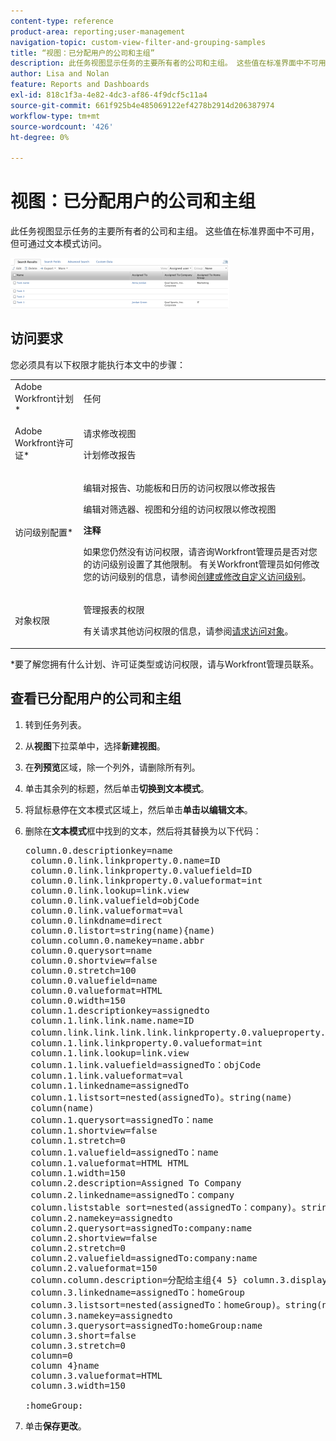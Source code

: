 ```yaml
---
content-type: reference
product-area: reporting;user-management
navigation-topic: custom-view-filter-and-grouping-samples
title: “视图：已分配用户的公司和主组”
description: 此任务视图显示任务的主要所有者的公司和主组。 这些值在标准界面中不可用，但可通过文本模式访问。
author: Lisa and Nolan
feature: Reports and Dashboards
exl-id: 818c1f3a-4e82-4dc3-af86-4f9dcf5c11a4
source-git-commit: 661f925b4e485069122ef4278b2914d206387974
workflow-type: tm+mt
source-wordcount: '426'
ht-degree: 0%

---
```


# 视图：已分配用户的公司和主组

此任务视图显示任务的主要所有者的公司和主组。 这些值在标准界面中不可用，但可通过文本模式访问。

![](assets/view--assigned-user-s-company-and-home-group-350x80.png)

## 访问要求

您必须具有以下权限才能执行本文中的步骤：

<table style="table-layout:auto"> 
 <col> 
 <col> 
 <tbody> 
  <tr> 
   <td role="rowheader">Adobe Workfront计划*</td> 
   <td> <p>任何</p> </td> 
  </tr> 
  <tr> 
   <td role="rowheader">Adobe Workfront许可证*</td> 
   <td> <p>请求修改视图 </p>
   <p>计划修改报告</p> </td> 
  </tr> 
  <tr> 
   <td role="rowheader">访问级别配置*</td> 
   <td> <p>编辑对报告、功能板和日历的访问权限以修改报告</p> <p>编辑对筛选器、视图和分组的访问权限以修改视图</p> <p><b>注释</b>

如果您仍然没有访问权限，请咨询Workfront管理员是否对您的访问级别设置了其他限制。 有关Workfront管理员如何修改您的访问级别的信息，请参阅<a href="../../../administration-and-setup/add-users/configure-and-grant-access/create-modify-access-levels.md" class="MCXref xref">创建或修改自定义访问级别</a>。</p> </td>
</tr> 
  <tr> 
   <td role="rowheader">对象权限</td> 
   <td> <p>管理报表的权限</p> <p>有关请求其他访问权限的信息，请参阅<a href="../../../workfront-basics/grant-and-request-access-to-objects/request-access.md" class="MCXref xref">请求访问对象</a>。</p> </td> 
  </tr> 
 </tbody> 
</table>

&#42;要了解您拥有什么计划、许可证类型或访问权限，请与Workfront管理员联系。

## 查看已分配用户的公司和主组

1. 转到任务列表。
1. 从&#x200B;**视图**&#x200B;下拉菜单中，选择&#x200B;**新建视图**。

1. 在&#x200B;**列预览**&#x200B;区域，除一个列外，请删除所有列。
1. 单击其余列的标题，然后单击&#x200B;**切换到文本模式**。
1. 将鼠标悬停在文本模式区域上，然后单击&#x200B;**单击以编辑文本**。
1. 删除在&#x200B;**文本模式**&#x200B;框中找到的文本，然后将其替换为以下代码：
   <pre>column.0.descriptionkey=name<br> column.0.link.linkproperty.0.name=ID<br> column.0.link.linkproperty.0.valuefield=ID<br> column.0.link.linkproperty.0.valueformat=int<br> column.0.link.lookup=link.view<br> column.0.link.valuefield=objCode<br> column.0.link.valueformat=val<br> column.0.linkdname=direct<br> column.0.listort=string(name){name)<br> column.column.0.namekey=name.abbr<br> column.0.querysort=name<br> column.0.shortview=false<br> column.0.stretch=100<br> column.0.valuefield=name<br> column.0.valueformat=HTML<br> column.0.width=150<br> column.1.descriptionkey=assignedto<br> column.1.link.link.name.name=ID<br> column.link.link.link.link.linkproperty.0.valueproperty.0.valuevalueproperty.valueid field=assignedTo：ID<br> column.1.link.linkproperty.0.valueformat=int<br> column.1.link.lookup=link.view<br> column.1.link.valuefield=assignedTo：objCode<br> column.1.link.valueformat=val<br> column.1.linkedname=assignedTo<br> column.1.listsort=nested(assignedTo)。string(name)<br> column(name)<br> column.1.querysort=assignedTo：name<br> column.1.shortview=false<br> column.1.stretch=0<br> column.1.valuefield=assignedTo：name<br> column.1.valueformat=HTML HTML<br> column.1.width=150<br> column.2.description=Assigned To Company<br> column.2.linkedname=assignedTo：company<br> column.liststable sort=nested(assignedTo：company)。string(name)<br> column.2.namekey=assignedto<br> column.2.querysort=assignedTo:company:name<br> column.2.shortview=false<br> column.2.stretch=0<br> column.2.valuefield=assignedTo:company:name<br> column.2.valueformat=150<br> column.column.description=分配给主组{4 5} column.3.displayname=分配给主组<br> column.3.linkedname=assignedTo：homeGroup<br> column.3.listsort=nested(assignedTo：homeGroup)。string(name)<br> column.3.namekey=assignedto<br> column.3.querysort=assignedTo:homeGroup:name<br> column.3.short=false<br> column.3.stretch=0<br> column=0<br> column 4}name<br> column.3.valueformat=HTML<br> column.3.width=150<br><br>:homeGroup:</pre>

1. 单击&#x200B;**保存更改**。
